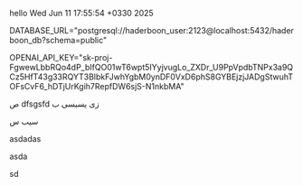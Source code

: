 hello Wed Jun 11 17:55:54 +0330 2025

DATABASE_URL="postgresql://haderboon_user:2123@localhost:5432/haderboon_db?schema=public"

OPENAI_API_KEY="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"

  ص
  dfsgsfd
  زی
  یسبسی
  ب

  سیب
  س

asdadas

asda

sd